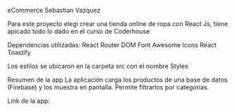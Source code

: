 eCommerce Sebastian Vazquez

Para este proyecto elegi crear una tienda online de ropa con React Js, tiene apicado todo lo dado en el curso de Coderhouse

Dependencias utilizadas:
React Router DOM 
Font Awesome Icons
React Toastify

Los estilos se ubicaron en la carpeta src con el nombre Styles

Resumen de la app
La aplicación carga los productos de una base de datos (Firebase) y los muestra en pantalla. Permite filtrarlos por categorías.

Link de la app: 
